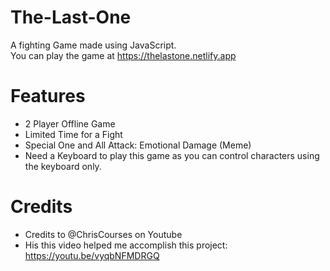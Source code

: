 # The-Last-One
A fighting Game made using JavaScript. <br>
You can play the game at https://thelastone.netlify.app


# Features 
- 2 Player Offline Game
- Limited Time for a Fight
- Special One and All Attack: Emotional Damage  (Meme)
- Need a Keyboard to play this game as you can control characters using the keyboard only.


# Credits
- Credits to @ChrisCourses on Youtube
- His this video helped me accomplish this project: https://youtu.be/vyqbNFMDRGQ
